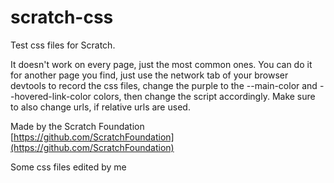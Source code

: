 # scratch-css
Test css files for Scratch.

It doesn't work on every page, just the most common ones. You can do it for another page you find, just use the network tab of your browser devtools to record the css files, change the purple to the --main-color and --hovered-link-color colors, then change the script accordingly. Make sure to also change urls, if relative urls are used.


Made by the Scratch Foundation \
[https://github.com/ScratchFoundation](https://github.com/ScratchFoundation)

Some css files edited by me
